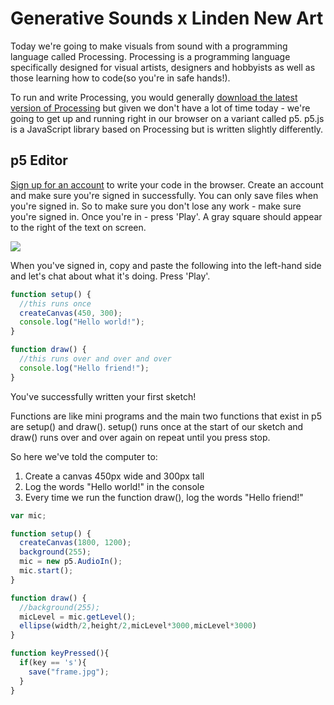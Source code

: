 # Generative Sounds x Linden New Art

Today we're going to make visuals from sound with a programming language called Processing.
Processing is a programming language specifically designed for visual artists, designers and hobbyists as well as those learning how to code(so you're in safe hands!).

To run and write Processing, you would generally [download the latest version of Processing](https://processing.org/download/) but given we don't have a lot of time today - we're going to get up and running right in our browser on a variant called p5. p5.js is a JavaScript library based on Processing but is written slightly differently.

## p5 Editor
[Sign up for an account](https://editor.p5js.org/) to write your code in the browser. Create an account and make sure you're signed in successfully. You can only save files when you're signed in. So to make sure you don't lose any work - make sure you're signed in. Once you're in - press 'Play'. A gray square should appear to the right of the text on screen.

![](https://i.imgur.com/uvsn0PS.png)

When you've signed in, copy and paste the following into the left-hand side and let's chat about what it's doing. Press 'Play'.

```javascript
function setup() {
  //this runs once
  createCanvas(450, 300);
  console.log("Hello world!");
}

function draw() {
  //this runs over and over and over
  console.log("Hello friend!");
}
```

You've successfully written your first sketch!

Functions are like mini programs and the main two functions that exist in p5 are setup() and draw(). setup() runs once at the start of our sketch and draw() runs over and over again on repeat until you press stop.

So here we've told the computer to:
1. Create a canvas 450px wide and 300px tall
2. Log the words "Hello world!" in the console
3. Every time we run the function draw(), log the words "Hello friend!"



```javascript
var mic;

function setup() {
  createCanvas(1800, 1200);
  background(255);
  mic = new p5.AudioIn();
  mic.start();
}

function draw() {
  //background(255);
  micLevel = mic.getLevel();
  ellipse(width/2,height/2,micLevel*3000,micLevel*3000)
}

function keyPressed(){
  if(key == 's'){
    save("frame.jpg");
  }
}
```
